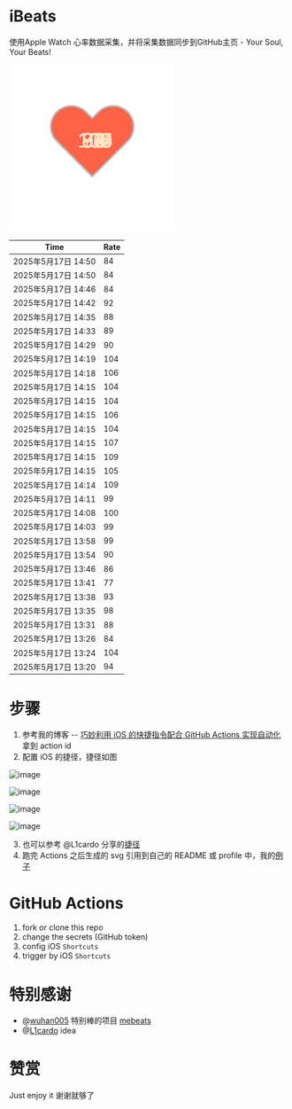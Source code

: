 # iBeats
使用Apple Watch 心率数据采集，并将采集数据同步到GitHub主页 - Your Soul, Your Beats!

![](./files/heart.svg)

<!--START_SECTION:my_heart_rate-->
| Time | Rate | 
 | ---- | ---- | 
| 2025年5月17日 14:50 | 84 |
| 2025年5月17日 14:50 | 84 |
| 2025年5月17日 14:46 | 84 |
| 2025年5月17日 14:42 | 92 |
| 2025年5月17日 14:35 | 88 |
| 2025年5月17日 14:33 | 89 |
| 2025年5月17日 14:29 | 90 |
| 2025年5月17日 14:19 | 104 |
| 2025年5月17日 14:18 | 106 |
| 2025年5月17日 14:15 | 104 |
| 2025年5月17日 14:15 | 104 |
| 2025年5月17日 14:15 | 106 |
| 2025年5月17日 14:15 | 104 |
| 2025年5月17日 14:15 | 107 |
| 2025年5月17日 14:15 | 109 |
| 2025年5月17日 14:15 | 105 |
| 2025年5月17日 14:14 | 109 |
| 2025年5月17日 14:11 | 99 |
| 2025年5月17日 14:08 | 100 |
| 2025年5月17日 14:03 | 99 |
| 2025年5月17日 13:58 | 99 |
| 2025年5月17日 13:54 | 90 |
| 2025年5月17日 13:46 | 86 |
| 2025年5月17日 13:41 | 77 |
| 2025年5月17日 13:38 | 93 |
| 2025年5月17日 13:35 | 98 |
| 2025年5月17日 13:31 | 88 |
| 2025年5月17日 13:26 | 84 |
| 2025年5月17日 13:24 | 104 |
| 2025年5月17日 13:20 | 94 |

<!--END_SECTION:my_heart_rate-->

# 步骤
1. 参考我的博客 -- [巧妙利用 iOS 的快捷指令配合 GitHub Actions 实现自动化](https://github.com/yihong0618/gitblog/issues/198) 拿到 action id
2. 配置 iOS 的捷径，捷径如图

![image](https://user-images.githubusercontent.com/15976103/122154218-0db0b480-ce97-11eb-93bb-5aec07c558dc.png)

![image](https://user-images.githubusercontent.com/15976103/122154236-186b4980-ce97-11eb-8e4b-70551a0391ae.png)

![image](https://user-images.githubusercontent.com/15976103/122154268-2d47dd00-ce97-11eb-902e-3acf292265a9.png)

![image](https://user-images.githubusercontent.com/15976103/122174055-fa144680-ceb4-11eb-9be2-3eb83cd516f7.png)

3. 也可以参考 @L1cardo 分享的[捷径](https://www.icloud.com/shortcuts/6ab6047b459c41ad822ad6b94b1c03d4)
4. 跑完 Actions 之后生成的 svg 引用到自己的 README 或 profile 中，我的[例子](https://github.com/yihong0618) 

# GitHub Actions

1. fork or clone this repo
2. change the secrets (GitHub token)
3. config iOS `Shortcuts` 
4. trigger by iOS `Shortcuts`

# 特别感谢
- @[wuhan005](https://github.com/wuhan005) 特别棒的项目 [mebeats](https://github.com/wuhan005/mebeats)
- @[L1cardo](https://github.com/L1cardo) idea

# 赞赏
Just enjoy it
谢谢就够了
